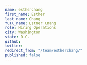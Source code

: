 ```yaml
---
name: estherchang
first_name: Esther
last_name: Chang
full_name: Esther Chang
role: Hiring Operations
city: Washington
state: D.C.
github: 
twitter: 
redirect_from: "/team/estherchang/"
published: false
---
```


